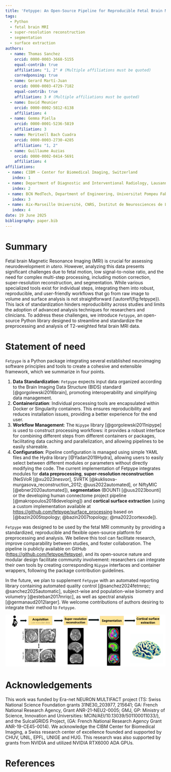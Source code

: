 ```yaml
---
title: 'Fetpype: An Open-Source Pipeline for Reproducible Fetal Brain MRI Analysis'
tags:
  - Python
  - fetal brain MRI
  - super-resolution reconstruction
  - segmentation
  - surface extraction
authors:
  - name: Thomas Sanchez
    orcid: 0000-0003-3668-5155
    equal-contrib: true
    affiliation: "1, 2" # (Multiple affiliations must be quoted)
    corredponsing: true
  - name: Gerard Martí-Juan
    orcid: 0000-0003-4729-7182
    equal-contrib: true
    affiliation: 3 # (Multiple affiliations must be quoted)
  - name: David Meunier
    orcid: 0000-0002-5812-6138
    affiliation: 4
  - name: Gemma Piella
    orcid: 0000-0001-5236-5819
    affiliation: 3
  - name: Meritxell Bach Cuadra
    orcid: 0000-0003-2730-4285
    affiliation: "1, 2"
  - name: Guillaume Auzias
    orcid: 0000-0002-0414-5691
    affiliation: 4
affiliations:
 - name: CIBM – Center for Biomedical Imaging, Switzerland
   index: 1
 - name: Department of Diagnostic and Interventional Radiology, Lausanne University Hospital and University of Lausanne, Switzerland
   index: 2
 - name: BCN MedTech, Department of Engineering, Universitat Pompeu Fabra, Spain
   index: 3
 - name: Aix-Marseille Université, CNRS, Institut de Neurosciences de La Timone, France
   index: 4
date: 19 June 2025
bibliography: paper.bib
---
```


# Summary

Fetal brain Magnetic Resonance Imaging (MRI) is crucial for assessing neurodevelopment *in utero*. However, analyzing this data presents significant challenges due to fetal motion, low signal-to-noise ratio, and the need for complex multi-step processing, including motion correction, super-resolution reconstruction, and segmentation. While various specialized tools exist for individual steps, integrating them into robust, reproducible, and user-friendly workflows that go from raw image to volume and surface analysis is not straightforward (\autoref{fig:fetpype}). This lack of standardization hinders reproducibility across studies and limits the adoption of advanced analysis techniques for researchers and clinicians. To address these challenges, we introduce `Fetpype`, an open-source Python library designed to streamline and standardize the preprocessing and analysis of T2-weighted fetal brain MRI data.

# Statement of need

`Fetpype` is a Python package integrating several established neuroimaging software principles and tools to create a cohesive and extensible framework, which we summarize in four points. 

1. **Data Standardization**: `Fetpype` expects input data organized according to the Brain Imaging Data Structure (BIDS) standard [@gorgolewski2016brain], promoting interoperability and simplifying data management. 
2. **Containerization**: Individual processing tools are encapsulated within Docker or Singularity containers. This ensures reproducibility and reduces installation issues, providing a better experience for the end user. 
3. **Workflow Management**: The `Nipype` library [@gorgolewski2011nipype] is used to construct processing workflows: it provides a robust interface for combining different steps from different containers or packages, facilitating data caching and parallelization, and allowing pipelines to be easily shareable. 
4. **Configuration**: Pipeline configuration is managed using simple YAML files and the Hydra library [@Yadan2019Hydra], allowing users to easily select between different modules or parameters without directly modifying the code. The current implementation of Fetpype integrates modules for **data preprocessing**, **super-resolution reconstruction** (NeSVoR [@xu2023nesvor], SVRTK [@kuklisova-murgasova_reconstruction_2012; @uus2022automated], or NiftyMIC [@ebner2020automated]), **segmentation** (BOUNTI [@uus2023bounti] or the developing human connectome project pipeline [@makropoulos2018developing]) and **cortical surface extraction** (using a custom implementation available at https://github.com/fetpype/surface_processing based on [@bazin2005topology; @bazin2007topology; @ma2022cortexode]).

`Fetpype` was designed to be used by the fetal MRI community by providing a standardized, reproducible and flexible open-source platform for preprocessing and analysis. We believe this tool can facilitate research, improve comparability between studies, and foster collaboration. The pipeline is publicly available on GitHub (https://github.com/fetpype/fetpype), and its open-source nature and modular design facilitate community involvement: researchers can integrate their own tools by creating corresponding `Nipype` interfaces and container wrappers, following the package contribution guidelines.

In the future, we plan to supplement `Fetpype` with an automated reporting library containing automated quality control [@sanchez2024fetmrqc; @sanchez2025automatic], subject-wise and population-wise biometry and volumetry [@esteban2017mriqc], as well as spectral analysis [@germanaud2012larger]. We welcome contributions of authors desiring to integrate their method to `Fetpype`. 

![The different steps covered by `Fetpype`. Starting from several T2-weighted stacks of thick slices of the fetal brain (_acquisition_), `Fetpype` pre-processes data before feeding them to a super-resolution algorithm that fuses them in a single high-resolution volume. This volume is then segmented, and finally, the cortical surface of the brain is extracted. \label{fig:fetpype}](fetpype.png)

# Acknowledgements
This work was funded by Era-net NEURON MULTIFACT project (TS: Swiss National Science Foundation grants 31NE30_203977, 215641; GA: French National Research Agency, Grant ANR-21-NEU2-0005; GMJ, GP:  Ministry of Science, Innovation and Universities: MCIN/AEI/10.13039/501100011033/), and the SulcalGRIDS Project, (GA: French National Research Agency Grant ANR-19-CE45-0014).  We acknowledge the CIBM Center for Biomedical Imaging, a Swiss research center of excellence founded and supported by CHUV, UNIL, EPFL, UNIGE and HUG. This research was also supported by grants from NVIDIA and utilized NVIDIA RTX6000 ADA GPUs.


# References